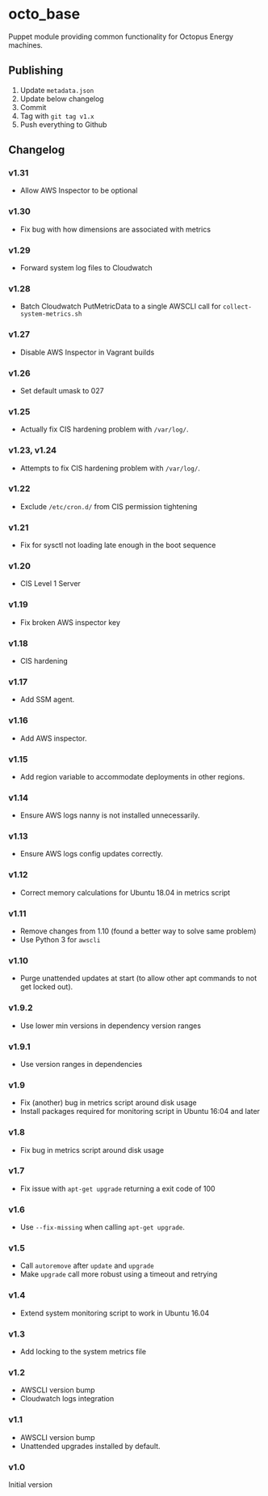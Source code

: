 # octo_base

Puppet module providing common functionality for Octopus Energy machines.

## Publishing

1. Update `metadata.json`
2. Update below changelog
3. Commit
4. Tag with `git tag v1.x`
5. Push everything to Github

## Changelog

### v1.31

- Allow AWS Inspector to be optional

### v1.30

- Fix bug with how dimensions are associated with metrics

### v1.29

- Forward system log files to Cloudwatch

### v1.28

- Batch Cloudwatch PutMetricData to a single AWSCLI call for `collect-system-metrics.sh`

### v1.27

- Disable AWS Inspector in Vagrant builds

### v1.26

- Set default umask to 027

### v1.25

- Actually fix CIS hardening problem with `/var/log/`.

### v1.23, v1.24

- Attempts to fix CIS hardening problem with `/var/log/`.

### v1.22

- Exclude `/etc/cron.d/` from CIS permission tightening

### v1.21

- Fix for sysctl not loading late enough in the boot sequence

### v1.20

- CIS Level 1 Server

### v1.19

- Fix broken AWS inspector key

### v1.18

- CIS hardening

### v1.17

- Add SSM agent.

### v1.16

- Add AWS inspector.

### v1.15

- Add region variable to accommodate deployments in other regions.

### v1.14

- Ensure AWS logs nanny is not installed unnecessarily.

### v1.13

- Ensure AWS logs config updates correctly.

### v1.12

- Correct memory calculations for Ubuntu 18.04 in metrics script

### v1.11

- Remove changes from 1.10 (found a better way to solve same problem)
- Use Python 3 for `awscli`

### v1.10

- Purge unattended updates at start (to allow other apt commands to not get
  locked out).

### v1.9.2

- Use lower min versions in dependency version ranges

### v1.9.1

- Use version ranges in dependencies

### v1.9

- Fix (another) bug in metrics script around disk usage
- Install packages required for monitoring script in Ubuntu 16:04 and later

### v1.8

- Fix bug in metrics script around disk usage

### v1.7

- Fix issue with `apt-get upgrade` returning a exit code of 100

### v1.6

- Use `--fix-missing` when calling `apt-get upgrade`.

### v1.5

- Call `autoremove` after `update` and `upgrade`
- Make `upgrade` call more robust using a timeout and retrying

### v1.4

- Extend system monitoring script to work in Ubuntu 16.04

### v1.3

- Add locking to the system metrics file

### v1.2

- AWSCLI version bump
- Cloudwatch logs integration

### v1.1

- AWSCLI version bump
- Unattended upgrades installed by default.

### v1.0

Initial version
